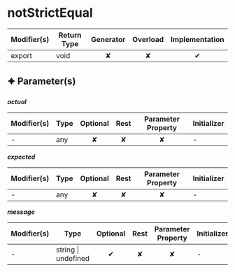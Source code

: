 # notStrictEqual

| Modifier(s)                            | Return Type                    | Generator                        | Overload                         | Implementation                        |
|----------------------------------------|--------------------------------|:--------------------------------:|:--------------------------------:|:-------------------------------------:|
| export | void | ✘ | ✘  | ✔ |

## &#128966; Parameter(s)

_**actual**_

| Modifier(s)                              | Type                        | Optional                           | Rest                          | Parameter Property                          | Initializer                       |
|------------------------------------------|-----------------------------|:----------------------------------:|:-----------------------------:|:-------------------------------------------:|-----------------------------------|
| - | any | ✘  | ✘ | ✘ | - |

_**expected**_

| Modifier(s)                              | Type                        | Optional                           | Rest                          | Parameter Property                          | Initializer                       |
|------------------------------------------|-----------------------------|:----------------------------------:|:-----------------------------:|:-------------------------------------------:|-----------------------------------|
| - | any | ✘  | ✘ | ✘ | - |

_**message**_

| Modifier(s)                              | Type                        | Optional                           | Rest                          | Parameter Property                          | Initializer                       |
|------------------------------------------|-----------------------------|:----------------------------------:|:-----------------------------:|:-------------------------------------------:|-----------------------------------|
| - | string &#124; undefined | ✔  | ✘ | ✘ | - |